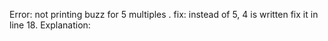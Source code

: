 Error: not printing buzz for 5 multiples .
fix: instead of 5, 4 is written fix it in line 18.
Explanation: